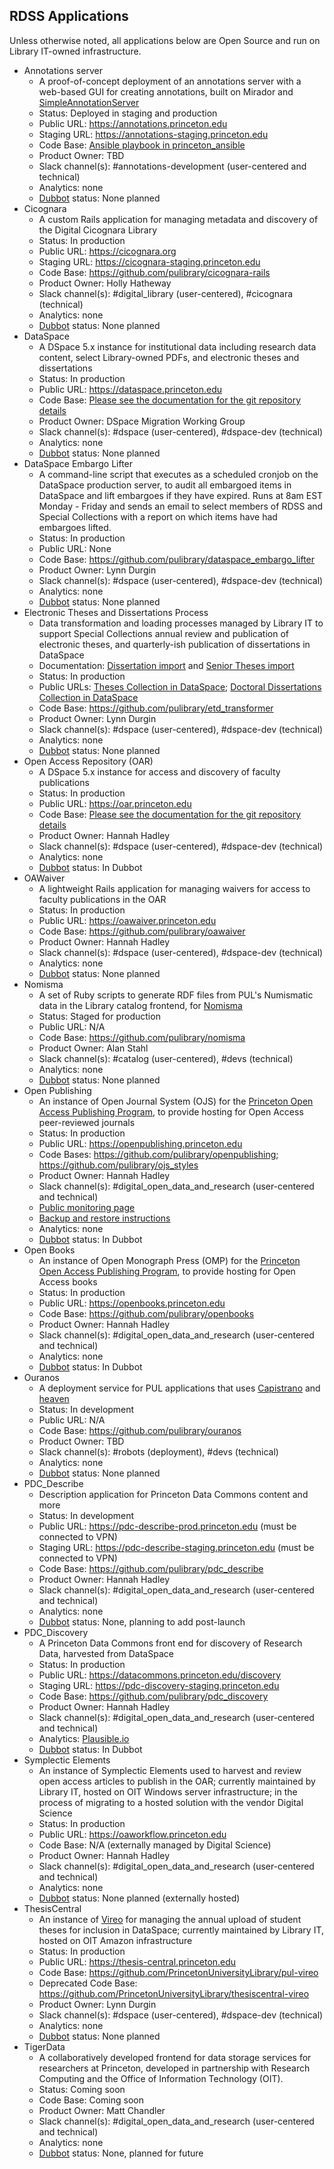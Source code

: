 ## RDSS Applications

Unless otherwise noted, all applications below are Open Source and run on Library IT-owned infrastructure.

- Annotations server
  - A proof-of-concept deployment of an annotations server with a web-based GUI for creating annotations, built on Mirador and [SimpleAnnotationServer](https://github.com/glenrobson/SimpleAnnotationServer)
  - Status: Deployed in staging and production
  - Public URL: https://annotations.princeton.edu
  - Staging URL: https://annotations-staging.princeton.edu
  - Code Base: [Ansible playbook in princeton_ansible](https://github.com/pulibrary/princeton_ansible/blob/main/playbooks/annotations_production.yml)
  - Product Owner: TBD
  - Slack channel(s): #annotations-development (user-centered and technical)
  - Analytics: none
  - [Dubbot](https://princeton.dubbot.com) status: None planned
- Cicognara
  - A custom Rails application for managing metadata and discovery of the Digital Cicognara Library
  - Status: In production
  - Public URL: https://cicognara.org
  - Staging URL: https://cicognara-staging.princeton.edu
  - Code Base: https://github.com/pulibrary/cicognara-rails
  - Product Owner: Holly Hatheway
  - Slack channel(s): #digital_library (user-centered), #cicognara (technical)
  - Analytics: none
  - [Dubbot](https://princeton.dubbot.com) status: None planned
- DataSpace
  - A DSpace 5.x instance for institutional data including research data content, select Library-owned PDFs, and electronic theses and dissertations
  - Status: In production
  - Public URL: https://dataspace.princeton.edu
  - Code Base: [Please see the documentation for the git repository details](dataspace/git.md)
  - Product Owner: DSpace Migration Working Group
  - Slack channel(s): #dspace (user-centered), #dspace-dev (technical)
  - Analytics: none
  - [Dubbot](https://princeton.dubbot.com) status: None planned
- DataSpace Embargo Lifter
  - A command-line script that executes as a scheduled cronjob on the DataSpace production server, to audit all embargoed items in DataSpace and lift embargoes if they have expired.  Runs at 8am EST Monday - Friday and sends an email to select members of RDSS and Special Collections with a report on which items have had embargoes lifted.
  - Status: In production
  - Public URL: None
  - Code Base: https://github.com/pulibrary/dataspace_embargo_lifter
  - Product Owner: Lynn Durgin
  - Slack channel(s): #dspace (user-centered), #dspace-dev (technical)
  - Analytics: none
  - [Dubbot](https://princeton.dubbot.com) status: None planned
- Electronic Theses and Dissertations Process
  - Data transformation and loading processes managed by Library IT to support Special Collections annual review and publication of electronic theses, and quarterly-ish publication of dissertations in DataSpace
  - Documentation: [Dissertation import](https://pulibrary.github.io/etd_transformer/process-dissertations.html) and [Senior Theses import](https://pulibrary.github.io/etd_transformer/process-theses.html)
  - Status: In production
  - Public URLs: [Theses Collection in DataSpace](https://dataspace.princeton.edu/handle/88435/dsp019c67wm88m); [Doctoral Dissertations Collection in DataSpace](https://dataspace.princeton.edu/handle/88435/dsp01td96k251d)
  - Code Base: https://github.com/pulibrary/etd_transformer
  - Product Owner: Lynn Durgin
  - Slack channel(s): #dspace (user-centered), #dspace-dev (technical)
  - Analytics: none
  - [Dubbot](https://princeton.dubbot.com) status: None planned
- Open Access Repository (OAR)
  - A DSpace 5.x instance for access and discovery of faculty publications
  - Status: In production
  - Public URL: https://oar.princeton.edu
  - Code Base: [Please see the documentation for the git repository details](oar/git.md)
  - Product Owner: Hannah Hadley
  - Slack channel(s): #dspace (user-centered), #dspace-dev (technical)
  - Analytics: none
  - [Dubbot](https://princeton.dubbot.com) status: In Dubbot
- OAWaiver
  - A lightweight Rails application for managing waivers for access to faculty publications in the OAR
  - Status: In production
  - Public URL: https://oawaiver.princeton.edu
  - Code Base: https://github.com/pulibrary/oawaiver
  - Product Owner: Hannah Hadley
  - Slack channel(s): #dspace (user-centered), #dspace-dev (technical)
  - Analytics: none
  - [Dubbot](https://princeton.dubbot.com) status: None planned
- Nomisma
  - A set of Ruby scripts to generate RDF files from PUL's Numismatic data in the Library catalog frontend, for [Nomisma](http://nomisma.org/)
  - Status: Staged for production
  - Public URL: N/A
  - Code Base: https://github.com/pulibrary/nomisma
  - Product Owner: Alan Stahl
  - Slack channel(s): #catalog (user-centered), #devs (technical)
  - Analytics: none
  - [Dubbot](https://princeton.dubbot.com) status: None planned
- Open Publishing
  - An instance of Open Journal System (OJS) for the [Princeton Open Access Publishing Program](https://library.princeton.edu/services/open-access-publishing-program), to provide hosting for Open Access peer-reviewed journals
  - Status: In production
  - Public URL: https://openpublishing.princeton.edu
  - Code Bases: https://github.com/pulibrary/openpublishing; https://github.com/pulibrary/ojs_styles
  - Product Owner: Hannah Hadley
  - Slack channel(s): #digital_open_data_and_research (user-centered and technical)
  - [Public monitoring page](https://0f636d4c-7961-4c35-aece-0e58925491bd.site.hbuptime.com/)
  - [Backup and restore instructions](ojs.md)
  - Analytics: none
  - [Dubbot](https://princeton.dubbot.com) status: In Dubbot
- Open Books
  - An instance of Open Monograph Press (OMP) for the [Princeton Open Access Publishing Program](https://library.princeton.edu/services/open-access-publishing-program), to provide hosting for Open Access books
  - Status: In production
  - Public URL: https://openbooks.princeton.edu
  - Code Base: https://github.com/pulibrary/openbooks
  - Product Owner: Hannah Hadley
  - Slack channel(s): #digital_open_data_and_research (user-centered and technical)
  - Analytics: none
  - [Dubbot](https://princeton.dubbot.com) status: In Dubbot
- Ouranos
  - A deployment service for PUL applications that uses [Capistrano](https://capistranorb.com/) and [heaven](https://github.com/atmos/heaven)
  - Status: In development
  - Public URL: N/A
  - Code Base: https://github.com/pulibrary/ouranos
  - Product Owner: TBD
  - Slack channel(s): #robots (deployment), #devs (technical)
  - Analytics: none
  - [Dubbot](https://princeton.dubbot.com) status: None planned
- PDC_Describe
  - Description application for Princeton Data Commons content and more
  - Status: In development
  - Public URL: https://pdc-describe-prod.princeton.edu (must be connected to VPN)
  - Staging URL: https://pdc-describe-staging.princeton.edu (must be connected to VPN)
  - Code Base: https://github.com/pulibrary/pdc_describe
  - Product Owner: Hannah Hadley
  - Slack channel(s): #digital_open_data_and_research (user-centered and technical)
  - Analytics: none
  - [Dubbot](https://princeton.dubbot.com) status: None, planning to add post-launch
- PDC_Discovery
  - A Princeton Data Commons front end for discovery of Research Data, harvested from DataSpace
  - Status: In production
  - Public URL: https://datacommons.princeton.edu/discovery
  - Staging URL: https://pdc-discovery-staging.princeton.edu
  - Code Base: https://github.com/pulibrary/pdc_discovery
  - Product Owner: Hannah Hadley
  - Slack channel(s): #digital_open_data_and_research (user-centered and technical)
  - Analytics: [Plausible.io](https://plausible.io/)
  - [Dubbot](https://princeton.dubbot.com) status: In Dubbot
- Symplectic Elements
  - An instance of Symplectic Elements used to harvest and review open access articles to publish in the OAR; currently maintained by Library IT, hosted on OIT Windows server infrastructure; in the process of migrating to a hosted solution with the vendor Digital Science
  - Status: In production
  - Public URL: https://oaworkflow.princeton.edu
  - Code Base: N/A (externally managed by Digital Science)
  - Product Owner: Hannah Hadley
  - Slack channel(s): #digital_open_data_and_research (user-centered and technical)
  - Analytics: none
  - [Dubbot](https://princeton.dubbot.com) status: None planned (externally hosted)
- ThesisCentral
  - An instance of [Vireo](https://github.com/TexasDigitalLibrary/Vireo) for managing the annual upload of student theses for inclusion in DataSpace; currently maintained by Library IT, hosted on OIT Amazon infrastructure
  - Status: In production
  - Public URL: https://thesis-central.princeton.edu
  - Code Base: https://github.com/PrincetonUniversityLibrary/pul-vireo
  - Deprecated Code Base: https://github.com/PrincetonUniversityLibrary/thesiscentral-vireo
  - Product Owner: Lynn Durgin
  - Slack channel(s): #dspace (user-centered), #dspace-dev (technical)
  - Analytics: none
  - [Dubbot](https://princeton.dubbot.com) status: None planned
- TigerData
  - A collaboratively developed frontend for data storage services for researchers at Princeton, developed in partnership with Research Computing and the Office of Information Technology (OIT).
  - Status: Coming soon
  - Code Base: Coming soon
  - Product Owner: Matt Chandler
  - Slack channel(s): #digital_open_data_and_research (user-centered and technical)
  - Analytics: none
  - [Dubbot](https://princeton.dubbot.com) status: None, planned for future
